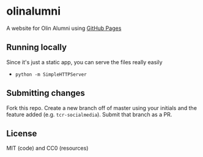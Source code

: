 olinalumni
==========

A website for Olin Alumni using [GitHub Pages](http://pages.github.com/)

Running locally
---------------
Since it's just a static app, you can serve the files really easily

- `python -m SimpleHTTPServer`

Submitting changes
------------------
Fork this repo. Create a new branch off of master using your initials and the feature added (e.g. `tcr-socialmedia`). Submit that branch as a PR.

License
-------

MIT (code) and CC0 (resources)
